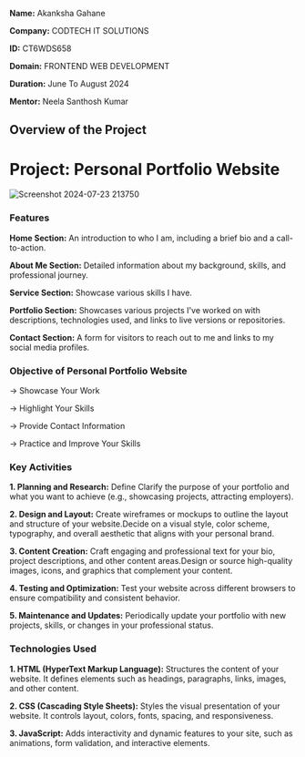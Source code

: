**Name:** Akanksha Gahane

**Company:** CODTECH IT SOLUTIONS

**ID:** CT6WDS658

**Domain:** FRONTEND WEB DEVELOPMENT

**Duration:** June To August 2024

**Mentor:** Neela Santhosh Kumar


## Overview of the Project

# Project: Personal Portfolio Website
![Screenshot 2024-07-23 213750](https://github.com/user-attachments/assets/d556f4c9-3593-4dd9-b8e8-e1d7fbd8751c)



### Features
**Home Section:** An introduction to who I am, including a brief bio and a call-to-action.

**About Me Section:** Detailed information about my background, skills, and professional journey.

**Service Section:** Showcase various skills I have.

**Portfolio Section:** Showcases various projects I've worked on with descriptions, technologies used, and links to live versions or repositories.

**Contact Section:** A form for visitors to reach out to me and links to my social media profiles.

### Objective of Personal Portfolio Website
-> Showcase Your Work

-> Highlight Your Skills

-> Provide Contact Information

-> Practice and Improve Your Skills

### Key Activities
**1. Planning and Research:** Define Clarify the purpose of your portfolio and what you want to achieve (e.g., showcasing projects, attracting employers).

**2. Design and Layout:** Create wireframes or mockups to outline the layout and structure of your website.Decide on a visual style, color scheme, typography, and overall aesthetic that aligns with your personal brand.

**3. Content Creation:** Craft engaging and professional text for your bio, project descriptions, and other content areas.Design or source high-quality images, icons, and graphics that complement your content.

**4. Testing and Optimization:** Test your website across different browsers to ensure compatibility and consistent behavior.

**5. Maintenance and Updates:** Periodically update your portfolio with new projects, skills, or changes in your professional status.

### Technologies Used
**1. HTML (HyperText Markup Language):** Structures the content of your website. It defines elements such as headings, paragraphs, links, images, and other content.

**2. CSS (Cascading Style Sheets):** Styles the visual presentation of your website. It controls layout, colors, fonts, spacing, and responsiveness.

**3. JavaScript:** Adds interactivity and dynamic features to your site, such as animations, form validation, and interactive elements.






















